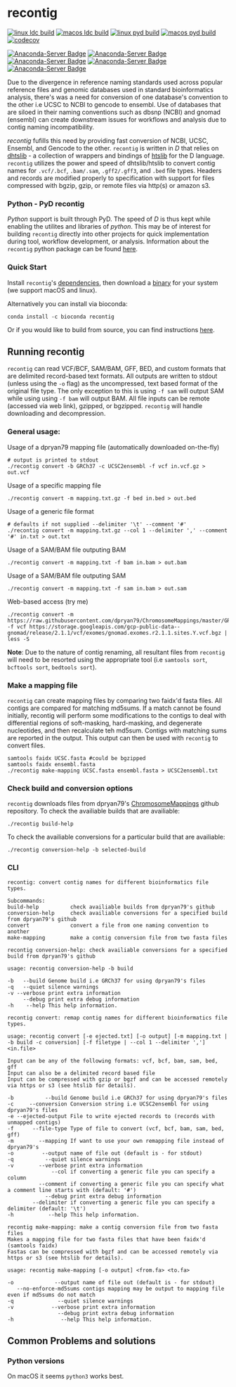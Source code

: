 recontig
========

[![linux ldc build](https://github.com/blachlylab/recontig/actions/workflows/dbuild-linux.yml/badge.svg)](https://github.com/blachlylab/recontig/actions/workflows/dbuild-linux.yml)
[![macos ldc build](https://github.com/blachlylab/recontig/actions/workflows/dbuild-macos.yml/badge.svg)](https://github.com/blachlylab/recontig/actions/workflows/dbuild-macos.yml)
[![linux pyd build](https://github.com/blachlylab/recontig/actions/workflows/pybuild-linux.yml/badge.svg)](https://github.com/blachlylab/recontig/actions/workflows/pybuild-linux.yml)
[![macos pyd build](https://github.com/blachlylab/recontig/actions/workflows/pybuild-macos.yml/badge.svg)](https://github.com/blachlylab/recontig/actions/workflows/pybuild-macos.yml)
[![codecov](https://codecov.io/gh/blachlylab/recontig/branch/master/graph/badge.svg?token=K8R2FF15EO)](https://codecov.io/gh/blachlylab/recontig)

[![Anaconda-Server Badge](https://anaconda.org/bioconda/recontig/badges/version.svg)](https://anaconda.org/bioconda/recontig)
[![Anaconda-Server Badge](https://anaconda.org/bioconda/recontig/badges/platforms.svg)](https://anaconda.org/bioconda/recontig)
[![Anaconda-Server Badge](https://anaconda.org/bioconda/recontig/badges/license.svg)](https://anaconda.org/bioconda/recontig)
[![Anaconda-Server Badge](https://anaconda.org/bioconda/recontig/badges/downloads.svg)](https://anaconda.org/bioconda/recontig)
[![Anaconda-Server Badge](https://anaconda.org/bioconda/recontig/badges/installer/conda.svg)](https://conda.anaconda.org/bioconda)

Due to the divergence in reference naming standards used across popular reference files and genomic databases used in standard bioinformatics analysis, there's was a need for conversion of one database's convention to the other i.e UCSC to NCBI to gencode to ensembl. Use of databases that are siloed in their naming conventions such as dbsnp (NCBI) and gnomad (ensembl) can create downstream issues for workflows and analysis due to contig naming incompatibility. 

*recontig* fufills this need by providing fast conversion of NCBI, UCSC, Ensembl, and Gencode to the other. `recontig` is written in *D* that relies on [dhtslib](https://github.com/blachlylab/dhtslib) - a collection of wrappers and bindings of [htslib](https://github.com/samtools/htslib) for the D language. `recontig` utilizes the power and speed of dhtslib/htslib to convert contig names for `.vcf/.bcf`, `.bam/.sam`, `.gff2/.gff3`, and `.bed` file types. Headers and records are modified properly to specification with support for files compressed with bgzip, gzip, or remote files via http(s) or amazon s3.

### Python - PyD recontig

*Python* support is built through PyD. The speed of *D* is thus kept while enabling the utilites and libraries of *python*. This may be of interest for building `recontig` directly into other projects for quick implementation during tool, workflow development, or analysis. Information about the `recontig` python package can be found [here](INSTALL.md#building-the-recontig-python-package).

### Quick Start
Install `recontig`'s [dependencies](INSTALL.md#dependencies), then download a [binary]() for your system (we support macOS and linux).

Alternatively you can install via bioconda:
```
conda install -c bioconda recontig
```

Or if you would like to build from source, you can find instructions [here](INSTALL.md#building-recontig-from-source).


## Running recontig
`recontig` can read VCF/BCF, SAM/BAM, GFF, BED, and custom formats that are delimited record-based text formats. All outputs are written to stdout (unless using the `-o` flag) as the uncompressed, text based format of the original file type. The only exception to this is using `-f sam` will output SAM while using using `-f bam` will output BAM. All file inputs can be remote (accessed via web link), gzipped, or bgzipped. `recontig` will handle downloading and decompression.  
### General usage:
Usage of a dpryan79 mapping file (automatically downloaded on-the-fly)
```
# output is printed to stdout 
./recontig convert -b GRCh37 -c UCSC2ensembl -f vcf in.vcf.gz > out.vcf
```
Usage of a specific mapping file
```
./recontig convert -m mapping.txt.gz -f bed in.bed > out.bed
```
Usage of a generic file format
```
# defaults if not supplied --delimiter '\t' --comment '#'
./recontig convert -m mapping.txt.gz --col 1 --delimiter ',' --comment '#' in.txt > out.txt
```

Usage of a SAM/BAM file outputing BAM
```
./recontig convert -m mapping.txt -f bam in.bam > out.bam
```

Usage of a SAM/BAM file outputing SAM
```
./recontig convert -m mapping.txt -f sam in.bam > out.sam
```

Web-based access (try me)
```
./recontig convert -m https://raw.githubusercontent.com/dpryan79/ChromosomeMappings/master/GRCh37_ensembl2UCSC.txt -f vcf https://storage.googleapis.com/gcp-public-data--gnomad/release/2.1.1/vcf/exomes/gnomad.exomes.r2.1.1.sites.Y.vcf.bgz | less -S
```

**Note**: Due to the nature of contig renaming, all resultant files from `recontig` will need to be resorted using the appropriate tool (i.e `samtools sort`, `bcftools sort`, `bedtools sort`).
### Make a mapping file
`recontig` can create mapping files by comparing two faidx'd fasta files. All contigs are compared for matching md5sums. If a match cannot be found initially, recontig will perform some modifications to the contigs to deal with differential regions of soft-masking, hard-masking, and degenerate nucleotides, and then recalculate teh md5sum. Contigs with matching sums are reported in the output. This output can then be used with `recontig` to convert files.
```
samtools faidx UCSC.fasta #could be bgzipped
samtools faidx ensembl.fasta
./recontig make-mapping UCSC.fasta ensembl.fasta > UCSC2ensembl.txt
```

### Check build and conversion options
`recontig` downloads files from dpryan79's [ChromosomeMappings](https://github.com/dpryan79/ChromosomeMappings) github repository.
To check the availiable builds that are availiable:
```
./recontig build-help
```
To check the availiable conversions for a particular build that are availiable:
```
./recontig conversion-help -b selected-build
```

### CLI
```
recontig: convert contig names for different bioinformatics file types.

Subcommands:
build-help          check availiable builds from dpryan79's github
conversion-help     check availiable conversions for a specified build from dpryan79's github
convert             convert a file from one naming convention to another
make-mapping        make a contig conversion file from two fasta files
```
```
recontig conversion-help: check availiable conversions for a specified build from dpryan79's github

usage: recontig conversion-help -b build 

-b   --build Genome build i.e GRCh37 for using dpryan79's files
-q   --quiet silence warnings
-v --verbose print extra information
     --debug print extra debug information
-h    --help This help information.
```
```
recontig convert: remap contig names for different bioinformatics file types.

usage: recontig convert [-e ejected.txt] [-o output] [-m mapping.txt | -b build -c conversion] [-f filetype | --col 1 --delimiter ','] <in.file>

Input can be any of the following formats: vcf, bcf, bam, sam, bed, gff
Input can also be a delimited record based file 
Input can be compressed with gzip or bgzf and can be accessed remotely via https or s3 (see htslib for details).

-b          --build Genome build i.e GRCh37 for using dpryan79's files
-c     --conversion Conversion string i.e UCSC2ensembl for using dpryan79's files
-e --ejected-output File to write ejected records to (records with unmapped contigs)
-f      --file-type Type of file to convert (vcf, bcf, bam, sam, bed, gff)
-m        --mapping If want to use your own remapping file instead of dpryan79's
-o         --output name of file out (default is - for stdout)
-q          --quiet silence warnings
-v        --verbose print extra information
              --col if converting a generic file you can specify a column
          --comment if converting a generic file you can specify what a comment line starts with (default: '#')
            --debug print extra debug information
        --delimiter if converting a generic file you can specify a delimiter (default: '\t')
-h           --help This help information.
```
```
recontig make-mapping: make a contig conversion file from two fasta files
Makes a mapping file for two fasta files that have been faidx'd (samtools faidx)
Fastas can be compressed with bgzf and can be accessed remotely via https or s3 (see htslib for details).

usage: recontig make-mapping [-o output] <from.fa> <to.fa>

-o             --output name of file out (default is - for stdout)
   --no-enforce-md5sums contigs mapping may be output to mapping file even if md5sums do not match
-q              --quiet silence warnings
-v            --verbose print extra information
                --debug print extra debug information
-h               --help This help information.
```

## Common Problems and solutions
### Python versions
On macOS it seems `python3` works best. 
